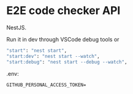 # E2E code checker API

NestJS.

Run it in dev through VSCode debug tools or

```bash
"start": "nest start",
"start:dev": "nest start --watch",
"start:debug": "nest start --debug --watch",
```

.env:

```
GITHUB_PERSONAL_ACCESS_TOKEN=
```
